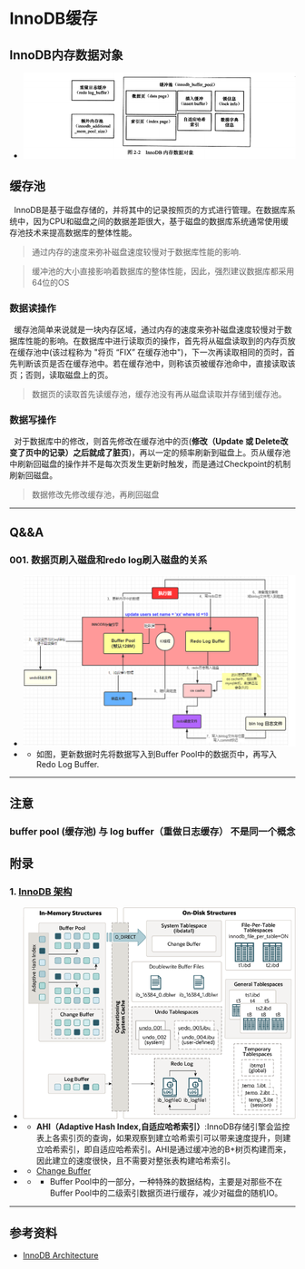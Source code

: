 # InnoDB缓存
## InnoDB内存数据对象
- <img src="./pics/innode-mem-buffer-001.png"/>
  
## 缓存池
&nbsp;&nbsp;InnoDB是基于磁盘存储的，并将其中的记录按照页的方式进行管理。在数据库系统中，因为CPU和磁盘之间的数据差距很大，基于磁盘的数据库系统通常使用缓存池技术来提高数据库的整体性能。
> 通过内存的速度来弥补磁盘速度较慢对于数据库性能的影响.

> 缓冲池的大小直接影响着数据库的整体性能，因此，强烈建议数据库都采用64位的OS

### 数据读操作
&nbsp;&nbsp;缓存池简单来说就是一块内存区域，通过内存的速度来弥补磁盘速度较慢对于数据库性能的影响。在数据库中进行读取页的操作，首先将从磁盘读取到的内存页放在缓存池中(该过程称为 "将页 “FIX” 在缓存池中")，下一次再读取相同的页时，首先判断该页是否在缓存池中。若在缓存池中，则称该页被缓存池命中，直接读取该页；否则，读取磁盘上的页。
> 数据页的读取首先读缓存池，缓存池没有再从磁盘读取并存储到缓存池。

### 数据写操作
&nbsp;&nbsp;对于数据库中的修改，则首先修改在缓存池中的页(**修改（Update 或 Delete改变了页中的记录）之后就成了脏页**)，再以一定的频率刷新到磁盘上。页从缓存池中刷新回磁盘的操作并不是每次页发生更新时触发，而是通过Checkpoint的机制刷新回磁盘。
> 数据修改先修改缓存池，再刷回磁盘



---
## Q&&A
### 001. 数据页刷入磁盘和redo log刷入磁盘的关系
- <img src="./pics/ac5a7c1d1d0e4f76b30ef73342e66b6c.png"/>
- 
  + 如图，更新数据时先将数据写入到Buffer Pool中的数据页中，再写入Redo Log Buffer.


---
## 注意
### buffer pool (缓存池) 与 log buffer（重做日志缓存） 不是同一个概念


## 附录
### 1. [InnoDB 架构](https://dev.mysql.com/doc/refman/8.0/en/innodb-architecture.html)
- <img src="./pics/innodb-architecture.png"/>
- + **AHI（Adaptive Hash Index,自适应哈希索引）**:InnoDB存储引擎会监控表上各索引页的查询，如果观察到建立哈希索引可以带来速度提升，则建立哈希索引，即自适应哈希索引。AHI是通过缓冲池的B+树页构建而来，因此建立的速度很快，且不需要对整张表构建哈希索引。
- + [Change Buffer](https://dev.mysql.com/doc/refman/8.0/en/innodb-change-buffer.html)
- + - Buffer Pool中的一部分，一种特殊的数据结构，主要是对那些不在Buffer Pool中的二级索引数据页进行缓存，减少对磁盘的随机IO。

---
## 参考资料
- [InnoDB Architecture](https://dev.mysql.com/doc/refman/8.0/en/innodb-architecture.html)